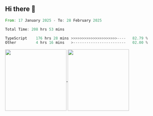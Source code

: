 ## Hi there 👋
<!--START_SECTION:waka-->

```rust
From: 17 January 2025 - To: 28 February 2025

Total Time: 208 hrs 53 mins

TypeScript    176 hrs 28 mins >>>>>>>>>>>>>>>>>>>>>----   82.79 %
Other         4 hrs 16 mins   >------------------------   02.00 %
```

<!--END_SECTION:waka-->

<a href="https://github.com/anuraghazra/github-readme-stats">
  <img height=200 align="center" src="https://github-readme-stats.vercel.app/api/top-langs/?username=paulgeorge35&layout=donut&langs_count=5&theme=transparent" />
</a>
<a href="https://github.com/anuraghazra/convoychat">
  <img height=200 align="center" src="https://github-readme-stats.vercel.app/api?username=paulgeorge35&show_icons=true&show=prs_merged&theme=transparent&rank_icon=github" />
</a>
